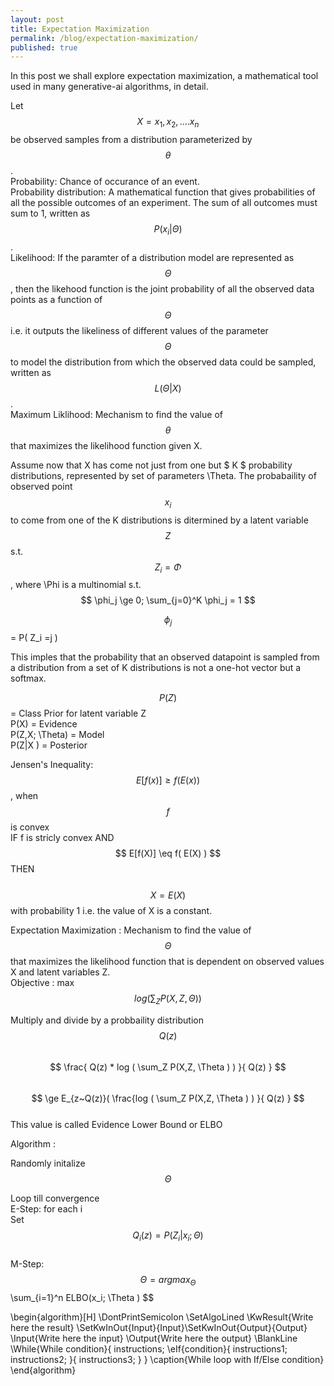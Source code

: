 ```yaml
---
layout: post
title: Expectation Maximization
permalink: /blog/expectation-maximization/
published: true
---
```


In this post we shall explore expectation maximization, a mathematical tool used in many generative-ai algorithms, in detail.  

Let $$ X = { x_1, x_2, ....x_n } $$ be observed samples from a distribution parameterized by $$ \theta $$.  
Probability: Chance of occurance of an event.   
Probability distribution: A mathematical function that gives probabilities of all the possible outcomes of an experiment. The sum of all outcomes must sum to 1, written as  $$ P (x_i | \Theta ) $$ .  
Likelihood: If the paramter of a distribution model are represented as $$ \Theta $$ , then the likehood function is the joint probability of all the observed data points as a function of $$ \Theta $$ i.e. it outputs the likeliness of different values of the parameter $$ \Theta $$ to model the distribution from which the observed data could be sampled, written as $$ L(\Theta| X ) $$.  
Maximum Liklihood: Mechanism to find the value of $$ \theta $$ that maximizes the likelihood function given X.  

Assume now that X has come not just from one but $ K $ probability distributions, represented by set of parameters \Theta. The probabaility of observed point $$ x_i $$ to come from one of the K distributions is ditermined by a latent variable $$ Z $$ s.t.   
$$ Z_i = \Phi $$ , where \Phi is a multinomial s.t.  
$$ \phi_j \ge 0; \sum_{j=0}^K \phi_j = 1 $$  

$$ \phi_j $$ = P( Z_i =j )  
  
This imples that the probability that an observed datapoint is sampled from a distribution from a set of K distributions is not a one-hot vector but a softmax.  

$$ P(Z) $$ = Class Prior for latent variable Z  
P(X) = Evidence  
P(Z,X; \Theta) = Model  
P(Z|X ) = Posterior  

Jensen's Inequality:   
$$ E[f(x)] \ge f( E(x) ) $$ , when $$ f $$ is convex  
IF f is stricly convex AND $$ E[f(X)] \eq f( E(X) ) $$ THEN  
&nbsp;&nbsp;&nbsp;&nbsp; $$ X = E(X) $$ with probability 1 i.e. the value of X is a constant.

Expectation Maximization : Mechanism to find the value of $$ \Theta $$ that maximizes the likelihood function that is dependent on observed values X and latent variables Z.  
Objective : max  $$ log ( \sum_Z P(X,Z, \Theta ) )  $$

Multiply and divide by a probbaility distribution $$ Q(z) $$  
$$ \frac{ Q(z) * log ( \sum_Z P(X,Z, \Theta ) ) }{ Q(z) }  $$  
$$ \ge E_{z~Q(z)}( \frac{log ( \sum_Z P(X,Z, \Theta ) ) }{ Q(z) } $$  
This value is called Evidence Lower Bound or ELBO  

Algorithm :  

Randomly initalize  $$ \Theta $$  

Loop till convergence  
E-Step:
  for each i  
      Set  $$ Q_i(z) = P(Z_i|x_i ;\Theta) $$  
M-Step:
  $$ \Theta = arg max_{\Theta} $$ \sum_{i=1}^n ELBO(x_i; \Theta ) $$

\begin{algorithm}[H]
\DontPrintSemicolon
\SetAlgoLined
\KwResult{Write here the result}
\SetKwInOut{Input}{Input}\SetKwInOut{Output}{Output}
\Input{Write here the input}
\Output{Write here the output}
\BlankLine
\While{While condition}{
    instructions\;
    \eIf{condition}{
        instructions1\;
        instructions2\;
    }{
        instructions3\;
    }
}
\caption{While loop with If/Else condition}
\end{algorithm} 
